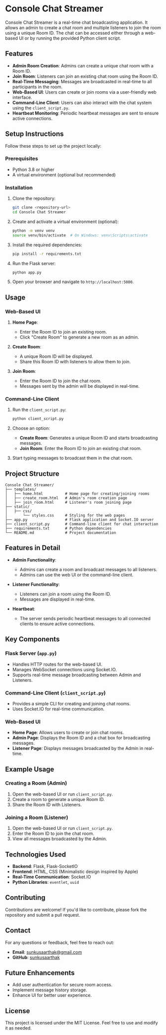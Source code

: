 # Console Chat Streamer

Console Chat Streamer is a real-time chat broadcasting application. It allows an admin to create a chat room and multiple listeners to join the room using a unique Room ID. The chat can be accessed either through a web-based UI or by running the provided Python client script.

## Features

- **Admin Room Creation**: Admins can create a unique chat room with a Room ID.
- **Join Room**: Listeners can join an existing chat room using the Room ID.
- **Real-Time Messaging**: Messages are broadcasted in real-time to all participants in the room.
- **Web-Based UI**: Users can create or join rooms via a user-friendly web interface.
- **Command-Line Client**: Users can also interact with the chat system using the `client_script.py`.
- **Heartbeat Monitoring**: Periodic heartbeat messages are sent to ensure active connections.

## Setup Instructions

Follow these steps to set up the project locally:

### Prerequisites

- Python 3.8 or higher
- A virtual environment (optional but recommended)

### Installation

1. Clone the repository:
   ```bash
   git clone <repository-url>
   cd Console Chat Streamer
   ```

2. Create and activate a virtual environment (optional):
   ```bash
   python -m venv venv
   source venv/bin/activate  # On Windows: venv\Scripts\activate
   ```

3. Install the required dependencies:
   ```bash
   pip install -r requirements.txt
   ```

4. Run the Flask server:
   ```bash
   python app.py
   ```

5. Open your browser and navigate to `http://localhost:5000`.

## Usage

### Web-Based UI

1. **Home Page**: 
   - Enter the Room ID to join an existing room.
   - Click "Create Room" to generate a new room as an admin.

2. **Create Room**:
   - A unique Room ID will be displayed.
   - Share this Room ID with listeners to allow them to join.

3. **Join Room**:
   - Enter the Room ID to join the chat room.
   - Messages sent by the admin will be displayed in real-time.

### Command-Line Client

1. Run the `client_script.py`:
   ```bash
   python client_script.py
   ```

2. Choose an option:
   - **Create Room**: Generates a unique Room ID and starts broadcasting messages.
   - **Join Room**: Enter the Room ID to join an existing chat room.

3. Start typing messages to broadcast them in the chat room.

## Project Structure

```
Console Chat Streamer/
├── templates/
│   ├── home.html          # Home page for creating/joining rooms
│   ├── create_room.html   # Admin's room creation page
│   ├── join_room.html     # Listener's room joining page
├── static/
│   ├── css/
│       └── styles.css     # Styling for the web pages
├── app.py                 # Flask application and Socket.IO server
├── client_script.py       # Command-line client for chat interaction
├── requirements.txt       # Python dependencies
└── README.md              # Project documentation
```

## Features in Detail

- **Admin Functionality**:
  - Admins can create a room and broadcast messages to all listeners.
  - Admins can use the web UI or the command-line client.

- **Listener Functionality**:
  - Listeners can join a room using the Room ID.
  - Messages are displayed in real-time.

- **Heartbeat**:
  - The server sends periodic heartbeat messages to all connected clients to ensure active connections.

## Key Components

### Flask Server (`app.py`)
- Handles HTTP routes for the web-based UI.
- Manages WebSocket connections using Socket.IO.
- Supports real-time message broadcasting between Admin and Listeners.

### Command-Line Client (`client_script.py`)
- Provides a simple CLI for creating and joining chat rooms.
- Uses Socket.IO for real-time communication.

### Web-Based UI
- **Home Page**: Allows users to create or join chat rooms.
- **Admin Page**: Displays the Room ID and a chat box for broadcasting messages.
- **Listener Page**: Displays messages broadcasted by the Admin in real-time.

## Example Usage

### Creating a Room (Admin)
1. Open the web-based UI or run `client_script.py`.
2. Create a room to generate a unique Room ID.
3. Share the Room ID with Listeners.

### Joining a Room (Listener)
1. Open the web-based UI or run `client_script.py`.
2. Enter the Room ID to join the chat room.
3. View all messages broadcasted by the Admin.

## Technologies Used
- **Backend**: Flask, Flask-SocketIO
- **Frontend**: HTML, CSS (Minimalistic design inspired by Apple)
- **Real-Time Communication**: Socket.IO
- **Python Libraries**: `eventlet`, `uuid`

## Contributing

Contributions are welcome! If you'd like to contribute, please fork the repository and submit a pull request.

## Contact

For any questions or feedback, feel free to reach out:

- **Email**: sunkusaarthak@gmail.com
- **GitHub**: [sunkusaarthak](https://github.com/sunkusaarthak)

## Future Enhancements

- Add user authentication for secure room access.
- Implement message history storage.
- Enhance UI for better user experience.

## License

This project is licensed under the MIT License. Feel free to use and modify it as needed.